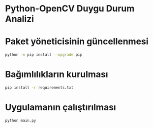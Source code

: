 # Python-OpenCV Duygu Durum Analizi

# Paket yöneticisinin güncellenmesi
```bash
python -m pip install --upgrade pip
```

# Bağımlılıkların kurulması
```bash
pip install -r requirements.txt
```

# Uygulamanın çalıştırılması
````bash
python main.py
````
